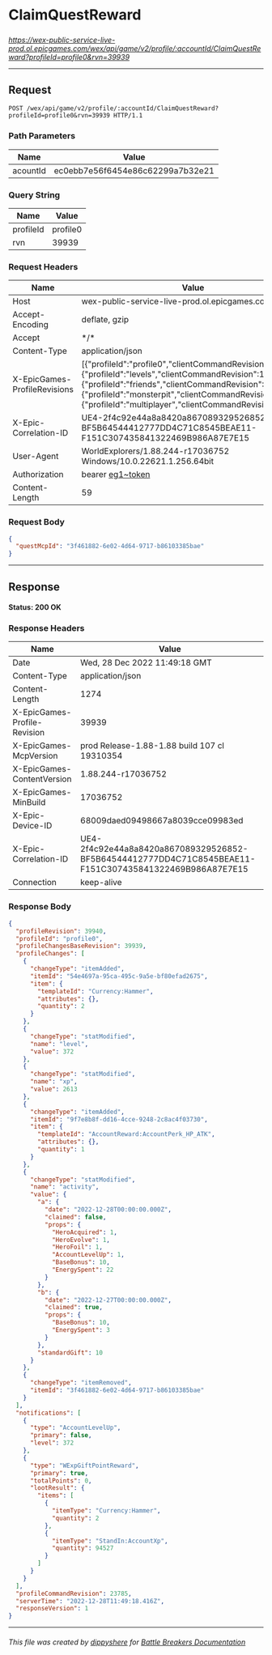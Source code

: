 # ClaimQuestReward

#####

*https://wex-public-service-live-prod.ol.epicgames.com/wex/api/game/v2/profile/:accountId/ClaimQuestReward?profileId=profile0&rvn=39939*

___

## Request

```http
POST /wex/api/game/v2/profile/:accountId/ClaimQuestReward?profileId=profile0&rvn=39939 HTTP/1.1
```

### Path Parameters

| Name     | Value                             |
|----------|-----------------------------------|
| acountId | ec0ebb7e56f6454e86c62299a7b32e21  |

### Query String

| Name      | Value    |
|-----------|----------|
| profileId | profile0 |
| rvn       | 39939    |

### Request Headers

| Name                         | Value                                                                                                                                                                                                                                                                              |
|------------------------------|------------------------------------------------------------------------------------------------------------------------------------------------------------------------------------------------------------------------------------------------------------------------------------|
| Host                         | wex-public-service-live-prod.ol.epicgames.com                                                                                                                                                                                                                                      |
| Accept-Encoding              | deflate, gzip                                                                                                                                                                                                                                                                      |
| Accept                       | \*/\*                                                                                                                                                                                                                                                                              |
| Content-Type                 | application/json                                                                                                                                                                                                                                                                   |
| X-EpicGames-ProfileRevisions | [{"profileId":"profile0","clientCommandRevision":23784},{"profileId":"levels","clientCommandRevision":14339},{"profileId":"friends","clientCommandRevision":8247},{"profileId":"monsterpit","clientCommandRevision":1074},{"profileId":"multiplayer","clientCommandRevision":847}] |
| X-Epic-Correlation-ID        | UE4-2f4c92e44a8a8420a867089329526852-BF5B64544412777DD4C71C8545BEAE11-F151C307435841322469B986A87E7E15                                                                                                                                                                             |
| User-Agent                   | WorldExplorers/1.88.244-r17036752 Windows/10.0.22621.1.256.64bit                                                                                                                                                                                                                   |
| Authorization                | bearer [eg1~token](https://github.com/dippyshere/battle-breakers-documentation/blob/master/docs/common/tokens/eg1.md)                                                                                                                                                              |
| Content-Length               | 59                                                                                                                                                                                                                                                                                 |

### Request Body

```json
{
  "questMcpId": "3f461882-6e02-4d64-9717-b86103385bae"
}
```

___

## Response

#### Status: 200 OK

### Response Headers

| Name                         | Value                                                                                                  |
|------------------------------|--------------------------------------------------------------------------------------------------------|
| Date                         | Wed, 28 Dec 2022 11:49:18 GMT                                                                          |
| Content-Type                 | application/json                                                                                       |
| Content-Length               | 1274                                                                                                   |
| X-EpicGames-Profile-Revision | 39939                                                                                                  |
| X-EpicGames-McpVersion       | prod Release-1.88-1.88 build 107 cl 19310354                                                           |
| X-EpicGames-ContentVersion   | 1.88.244-r17036752                                                                                     |
| X-EpicGames-MinBuild         | 17036752                                                                                               |
| X-Epic-Device-ID             | 68009daed09498667a8039cce09983ed                                                                       |
| X-Epic-Correlation-ID        | UE4-2f4c92e44a8a8420a867089329526852-BF5B64544412777DD4C71C8545BEAE11-F151C307435841322469B986A87E7E15 |
| Connection                   | keep-alive                                                                                             |

### Response Body

```json
{
  "profileRevision": 39940,
  "profileId": "profile0",
  "profileChangesBaseRevision": 39939,
  "profileChanges": [
    {
      "changeType": "itemAdded",
      "itemId": "54e4697a-95ca-495c-9a5e-bf80efad2675",
      "item": {
        "templateId": "Currency:Hammer",
        "attributes": {},
        "quantity": 2
      }
    },
    {
      "changeType": "statModified",
      "name": "level",
      "value": 372
    },
    {
      "changeType": "statModified",
      "name": "xp",
      "value": 2613
    },
    {
      "changeType": "itemAdded",
      "itemId": "9f7e8b8f-dd16-4cce-9248-2c8ac4f03730",
      "item": {
        "templateId": "AccountReward:AccountPerk_HP_ATK",
        "attributes": {},
        "quantity": 1
      }
    },
    {
      "changeType": "statModified",
      "name": "activity",
      "value": {
        "a": {
          "date": "2022-12-28T00:00:00.000Z",
          "claimed": false,
          "props": {
            "HeroAcquired": 1,
            "HeroEvolve": 1,
            "HeroFoil": 1,
            "AccountLevelUp": 1,
            "BaseBonus": 10,
            "EnergySpent": 22
          }
        },
        "b": {
          "date": "2022-12-27T00:00:00.000Z",
          "claimed": true,
          "props": {
            "BaseBonus": 10,
            "EnergySpent": 3
          }
        },
        "standardGift": 10
      }
    },
    {
      "changeType": "itemRemoved",
      "itemId": "3f461882-6e02-4d64-9717-b86103385bae"
    }
  ],
  "notifications": [
    {
      "type": "AccountLevelUp",
      "primary": false,
      "level": 372
    },
    {
      "type": "WExpGiftPointReward",
      "primary": true,
      "totalPoints": 0,
      "lootResult": {
        "items": [
          {
            "itemType": "Currency:Hammer",
            "quantity": 2
          },
          {
            "itemType": "StandIn:AccountXp",
            "quantity": 94527
          }
        ]
      }
    }
  ],
  "profileCommandRevision": 23785,
  "serverTime": "2022-12-28T11:49:18.416Z",
  "responseVersion": 1
}
```

___

###### This file was created by [dippyshere](https://github.com/dippyshere) for [Battle Breakers Documentation](https://github.com/dippyshere/battle-breakers-documentation)
